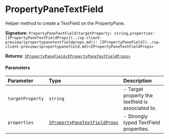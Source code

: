 # PropertyPaneTextField

Helper method to create a TextField on the PropertyPane.

**Signature:** ``PropertyPaneTextField(targetProperty: string,properties: [IPropertyPaneTextFieldProps](../sp-client-preview/ipropertypanetextfieldprops.md)): [IPropertyPaneField](../sp-client-preview/ipropertypanefield.md)<IPropertyPaneTextFieldProps>``

**Returns**: [`IPropertyPaneField<IPropertyPaneTextFieldProps>`](../sp-client-preview/ipropertypanefield.md)



#### Parameters


| Parameter	   | Type    | Description |
|:-------------|:---------------|:------------|
| `targetProperty`    | `string` | - Target property the textfield is associated to. |
| `properties`    | [`IPropertyPaneTextFieldProps`](../sp-client-preview/ipropertypanetextfieldprops.md) | - Strongly typed TextField properties. |


